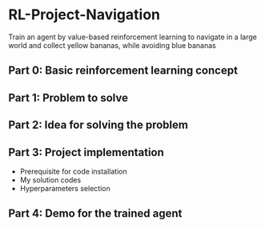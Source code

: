 # RL-Project-Navigation
Train an agent by value-based reinforcement learning to navigate in a large world and collect yellow bananas, while avoiding blue bananas

## Part 0: Basic reinforcement learning concept

## Part 1: Problem to solve

## Part 2: Idea for solving the problem

## Part 3: Project implementation
   - Prerequisite for code installation
   - My solution codes
   - Hyperparameters selection

## Part 4: Demo for the trained agent

